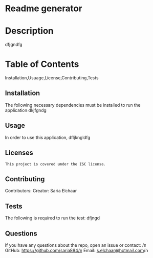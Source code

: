 # Readme generator

  # Description
  dfjgndfg
  # Table of Contents
  Installation,Usuage,License,Contributing,Tests

  ## Installation
  The following necessary dependencies must be installed to run the application dkjfgndg

  ## Usage
  In order to use this application, dfljkngldfg
  ## Licenses
    This project is covered under the ISC license.

  ## Contributing
  Contributors: 
  Creator: Saria Elchaar

  ## Tests
  The following is required to run the test: dfjngd

  ## Questions
  If you have any questions about the repo, open an issue or contact: /n
  GitHub: https://github.com/saria884/n
  Email: s.elchaar@hotmail.com/n

